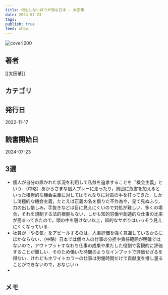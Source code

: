 ```yaml
---
title: 何もしないほうが得な日本 - 太田肇
date: 2024-07-23
tags: 
publish: true
feed: show
---
```

![cover|200](http://books.google.com/books/content?id=O8hfzwEACAAJ&printsec=frontcover&img=1&zoom=1&source=gbs_api)
## 著者
[[太田肇]]
## カテゴリ

## 発行日
2022-11-17
## 読書開始日
2024-07-23

## 3選
 - 個人が自分の置かれた状況を利用して私益を追求することを「機会主義」という．（中略）あからさまな個人プレーに走ったり，周囲に危害を加えるといった積極的な機会主義に対してはそれなりに対策の手を打ってきた．しかし消極的な機会主義，たとえば正義の名を借りた不作為や，見て見ぬふり，力の出し惜しみ，手抜きなどは目に見えにくいので対処が難しい．多くの場合，それを規制する法的根拠もない．しかも知的労働や創造的な仕事の比率が高まってきたので，頭の中を覗けない以上，知的なサボりはいっそう見えにくくなっている．
 - 社員が「やる気」をアピールするのは，人事評価を強く意識しているからにほかならない．（中略）日本では個々人の仕事の分担や責任範囲が明確ではないので，アウトプットすなわち仕事の成果や果たした役割で客観的に評価することが難しい．そのため働いた時間のようなインプットで評価せざるを得ない．けれどもホワイトカラーの仕事は労働時間だけで貢献度を推し量ることができないので，おなじいｎ
 - 
## メモ